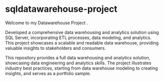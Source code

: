 # sqldatawarehouse-project
Welcome to my Datawarehouse Project .

Developed a comprehensive data warehousing and analytics solution using SQL Server, incorporating 
ETL processes, data modeling, and analytics. This project showcases a scalable and readable 
data warehouse, providing valuable insights to stakeholders and consumers.

This repository provides a full data warehousing and analytics solution, showcasing data engineering and analytics skills. The project illustrates industry best practices, starting from data warehouse modeling to creating insights, and serves as a portfolio sample.



